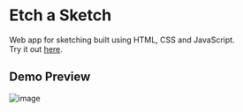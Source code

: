 # Etch a Sketch
Web app for sketching built using HTML, CSS and JavaScript. <br>
Try it out [here](https://michaelwsd.github.io/esketch/).
## Demo Preview
![image](https://github.com/user-attachments/assets/12617d25-ddba-434b-aaa5-81e4a4d01f6a)


